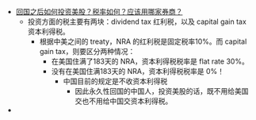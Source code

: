 - [回国之后如何投资美股？税率如何？应该用哪家券商？](https://www.uscreditcardguide.com/huiguozhihouruhetouzimeigushuishuairuheyinggaiyongnajiaquanshang/)
	- 投资方面的税主要有两块：dividend tax 红利税，以及 capital gain tax 资本利得税。
		- 根据中美之间的 treaty，NRA 的红利税是固定税率10%。而 capital gain tax，则要区分两种情况：
			- 在美国住满了183天的 NRA，资本利得税税率是 flat rate 30%。
			- 没有在美国住满183天的 NRA，资本利得税税率是 0%！
				- 中国目前的规定是不收资本利得税
					- 因此永久性回国的中国人，投资美股的话，既不用给美国交也不用给中国交资本利得税。
-